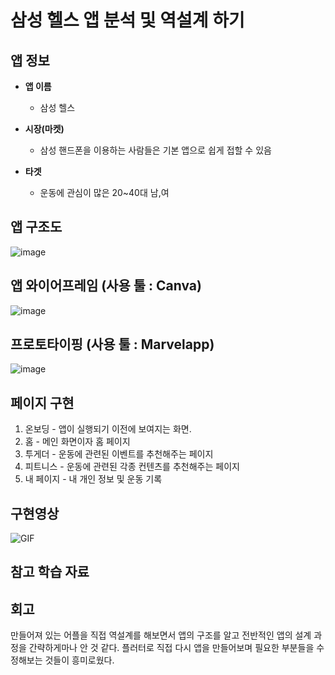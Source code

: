# 삼성 헬스 앱 분석 및 역설계 하기        

## 앱 정보

- **앱 이름** 

  - 삼성 헬스   

- **시장(마켓)**  

  - 삼성 핸드폰을 이용하는 사람들은 기본 앱으로 쉽게 접할 수 있음

- **타겟**  

  - 운동에 관심이 많은 20~40대 남,여          



## 앱 구조도

![image](https://github.com/user-attachments/assets/b7e87579-debd-415e-b438-badef315d0f9)



## 앱 와이어프레임 (사용 툴 : Canva)

![image](https://github.com/user-attachments/assets/f5fb64cc-fb6b-4c88-b9b2-f903e375e412)


## 프로토타이핑 (사용 툴 : Marvelapp)

![image](https://github.com/user-attachments/assets/312aa26d-817a-4b27-8d84-923c76aab76a)



## 페이지 구현
1. 온보딩 - 앱이 실행되기 이전에 보여지는 화면.
2. 홈 - 메인 화면이자 홈 페이지
3. 투게더 - 운동에 관련된 이벤트를 추천해주는 페이지
4. 피트니스 - 운동에 관련된 각종 컨텐츠를 추천해주는 페이지
5. 내 페이지 - 내 개인 정보 및 운동 기록



## 구현영상 
![GIF](https://github.com/user-attachments/assets/d16c902d-d356-4bcf-98a7-baf8046754c2)




## 참고 학습 자료 


## 회고
만들어져 있는 어플을 직접 역설계를 해보면서 앱의 구조를 알고 전반적인 앱의 설계 과정을 간략하게마나 안 것 같다.
플러터로 직접 다시 앱을 만들어보며 필요한 부분들을 수정해보는 것들이 흥미로웠다.
